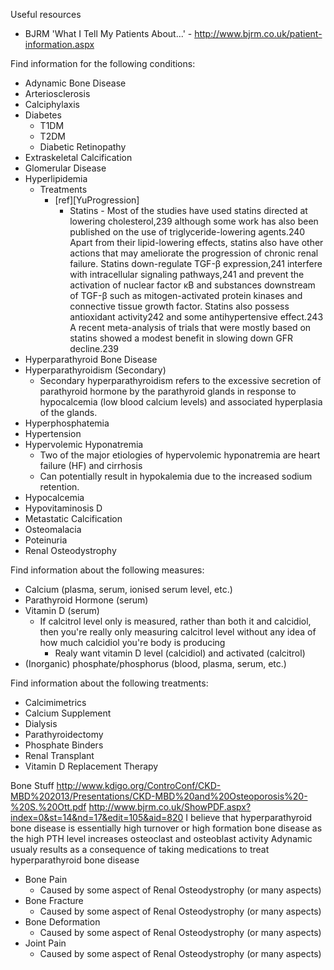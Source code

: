 Useful resources

- BJRM 'What I Tell My Patients About...' - http://www.bjrm.co.uk/patient-information.aspx

Find information for the following conditions:

- Adynamic Bone Disease
- Arteriosclerosis
- Calciphylaxis
- Diabetes
    - T1DM
    - T2DM
    - Diabetic Retinopathy
- Extraskeletal Calcification
- Glomerular Disease
- Hyperlipidemia
    - Treatments
        - [ref][YuProgression]
            - Statins - Most of the studies have used statins directed at lowering cholesterol,239 although some work has also been published on the use of triglyceride-lowering agents.240 Apart from their lipid-lowering effects, statins also have other actions that may ameliorate the progression of chronic renal failure. Statins down-regulate TGF-β expression,241 interfere with intracellular signaling pathways,241 and prevent the activation of nuclear factor κB and substances downstream of TGF-β such as mitogen-activated protein kinases and connective tissue growth factor. Statins also possess antioxidant activity242 and some antihypertensive effect.243 A recent meta-analysis of trials that were mostly based on statins showed a modest benefit in slowing down GFR decline.239
- Hyperparathyroid Bone Disease
- Hyperparathyroidism (Secondary)
    - Secondary hyperparathyroidism refers to the excessive secretion of parathyroid hormone by the parathyroid glands in response to hypocalcemia (low blood calcium levels) and associated hyperplasia of the glands.
- Hyperphosphatemia
- Hypertension
- Hypervolemic Hyponatremia
    - Two of the major etiologies of hypervolemic hyponatremia are heart failure (HF) and cirrhosis
    - Can potentially result in hypokalemia due to the increased sodium retention.
- Hypocalcemia
- Hypovitaminosis D
- Metastatic Calcification
- Osteomalacia
- Poteinuria
- Renal Osteodystrophy

Find information about the following measures:

- Calcium (plasma, serum, ionised serum level, etc.)
- Parathyroid Hormone (serum)
- Vitamin D (serum)
    - If calcitrol level only is measured, rather than both it and calcidiol, then you're really only measuring calcitrol level without any idea of how much calcidiol you're body is producing
        - Realy want vitamin D level (calcidiol) and activated (calcitrol)
- (Inorganic) phosphate/phosphorus (blood, plasma, serum, etc.)

Find information about the following treatments:

- Calcimimetrics
- Calcium Supplement
- Dialysis
- Parathyroidectomy
- Phosphate Binders
- Renal Transplant
- Vitamin D Replacement Therapy



Bone Stuff
http://www.kdigo.org/ControConf/CKD-MBD%202013/Presentations/CKD-MBD%20and%20Osteoporosis%20-%20S.%20Ott.pdf
http://www.bjrm.co.uk/ShowPDF.aspx?index=0&st=14&nd=17&edit=105&aid=820
I believe that hyperparathyroid bone disease is essentially high turnover or high formation bone disease as the high PTH level increases osteoclast and osteoblast activity
Adynamic usualy results as a consequence of taking medications to treat hyperparathyroid bone disease
- Bone Pain
    - Caused by some aspect of Renal Osteodystrophy (or many aspects)
- Bone Fracture
    - Caused by some aspect of Renal Osteodystrophy (or many aspects)
- Bone Deformation
    - Caused by some aspect of Renal Osteodystrophy (or many aspects)
- Joint Pain
    - Caused by some aspect of Renal Osteodystrophy (or many aspects)